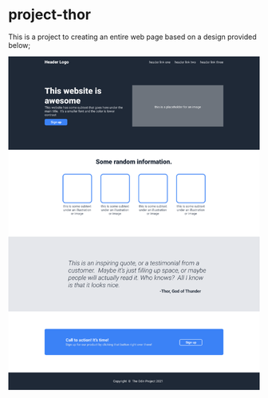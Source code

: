 # project-thor
This is a project to creating an entire web page based on a design provided below;

![Alt text](image-01.png)
